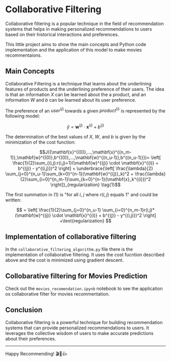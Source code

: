 # Collaborative Filtering

Collaborative filtering is a popular technique in the field of recommendation systems that helps in making personalized recommendations to users based on their historical interactions and preferences.

This little project aims to show the main concepts and Python code implementation and the application of this model to make movies recommentaions.


## Main Concepts

Collaborative Filtering is a technique that learns about the underlining features of products and the underlining preference of their users.
The idea is that an information $X$ can be learned about the a product, and an information $W$ and $b$ can be learned about its user preference.

The preference of an $user^{(j)}$  towards a given $product^{(i)}$ is represented by the following model:
```math
\hat{y} =\mathbf{w}^{(j)} \cdot \mathbf{x}^{(i)} + b^{(j)}
```
The determination of the best values of $X$, $W$, and $b$ is given by the minimization of the cost function:

```math
J({\mathbf{x}^{(0)},...,\mathbf{x}^{(n_m-1)},\mathbf{w}^{(0)},b^{(0)},...,\mathbf{w}^{(n_u-1)},b^{(n_u-1)}})= \left[ \frac{1}{2}\sum_{(i,j):r(i,j)=1}(\mathbf{w}^{(j)} \cdot \mathbf{x}^{(i)} + b^{(j)} - y^{(i,j)})^2 \right]
+ \underbrace{\left[
\frac{\lambda}{2}
\sum_{j=0}^{n_u-1}\sum_{k=0}^{n-1}(\mathbf{w}^{(j)}_k)^2
+ \frac{\lambda}{2}\sum_{i=0}^{n_m-1}\sum_{k=0}^{n-1}(\mathbf{x}_k^{(i)})^2
\right]}_{regularization}
\tag{1}
```
The first summation in (1) is "for all $i$, $j$ where $r(i,j)$ equals $1$" and could be written:

$$
= \left[ \frac{1}{2}\sum_{j=0}^{n_u-1} \sum_{i=0}^{n_m-1}r(i,j)*(\mathbf{w}^{(j)} \cdot \mathbf{x}^{(i)} + b^{(j)} - y^{(i,j)})^2 \right]
+\text{regularization}
$$
## Implementation of collaborative filtering
In the `collaborative_filtering_algorithm.py` file there is the implementation of collaborative filtering. It uses the cost fucntion described above and the cost is minimized using gradient descent.

## Collobarative filtering for Movies Prediction
Check out the `movies_recomendation.ipynb` notebook to see the application os collaborative filter for movies recommentation.

## Conclusion

Collaborative filtering is a powerful technique for building recommendation systems that can provide personalized recommendations to users. It leverages the collective wisdom of users to make accurate predictions about their preferences. 

---

Happy Recommending! 🎬🍿👍

